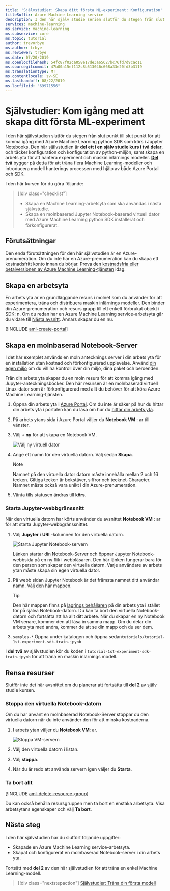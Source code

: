 ```yaml
---
title: 'Självstudier: Skapa ditt första ML-experiment: Konfiguration'
titleSuffix: Azure Machine Learning service
description: I den här själv studie serien slutför du stegen från slut punkt till slut punkt för att komma igång med Azure Machine Learning python SDK som körs i Jupyter Notebooks.  Del ett omfattar att skapa en bärbar Server miljö för molnet och att skapa en arbets yta för att hantera experiment-och maskin inlärnings modeller.
services: machine-learning
ms.service: machine-learning
ms.subservice: core
ms.topic: tutorial
author: trevorbye
ms.author: trbye
ms.reviewer: trbye
ms.date: 07/20/2019
ms.openlocfilehash: 54fc87f02ca058e17de3a65627bc76fd7d9cac11
ms.sourcegitcommit: 47b00a15ef112c8b513046c668a33e20fd3b3119
ms.translationtype: MT
ms.contentlocale: sv-SE
ms.lasthandoff: 08/22/2019
ms.locfileid: "69971556"
---
```

# <a name="tutorial-get-started-creating-your-first-ml-experiment"></a>Självstudier: Kom igång med att skapa ditt första ML-experiment

I den här självstudien slutför du stegen från slut punkt till slut punkt för att komma igång med Azure Machine Learning python SDK som körs i Jupyter Notebooks. Den här självstudien är **del ett i en själv studie kurs i två delar**, och täcker konfiguration och konfiguration av python-miljön, samt skapa en arbets yta för att hantera experiment och maskin inlärnings modeller. [**Del två**](tutorial-1st-experiment-sdk-train.md) bygger på detta för att träna flera Machine Learning-modeller och introducera modell hanterings processen med hjälp av både Azure Portal och SDK.

I den här kursen för du göra följande:

> [!div class="checklist"]
> * Skapa en Machine Learning-arbetsyta som ska användas i nästa självstudie.
> * Skapa en molnbaserad Jupyter Notebook-baserad virtuell dator med Azure Machine Learning python SDK installerat och förkonfigurerat.

## <a name="prerequisites"></a>Förutsättningar

Den enda förutsättningen för den här självstudien är en Azure-prenumeration. Om du inte har en Azure-prenumeration kan du skapa ett kostnadsfritt konto innan du börjar. Prova den [kostnadsfria eller betalversionen av Azure Machine Learning-tjänsten](https://aka.ms/AMLFree) idag.

## <a name="create-a-workspace"></a>Skapa en arbetsyta

En arbets yta är en grundläggande resurs i molnet som du använder för att experimentera, träna och distribuera maskin inlärnings modeller. Den binder din Azure-prenumeration och resurs grupp till ett enkelt förbrukat objekt i SDK: n. Om du redan har en Azure Machine Learning service-arbetsyta går du vidare till [Nästa avsnitt](#azure). Annars skapar du en nu.

[!INCLUDE [aml-create-portal](../../../includes/aml-create-in-portal.md)]

## <a name="azure"></a>Skapa en molnbaserad Notebook-Server

I det här exemplet används en moln antecknings server i din arbets yta för en installation utan kostnad och förkonfigurerad upplevelse. Använd [din egen miljö](how-to-configure-environment.md#local) om du vill ha kontroll över din miljö, dina paket och beroenden.

Från din arbets yta skapar du en moln resurs för att komma igång med Jupyter-anteckningsböcker. Den här resursen är en molnbaserad virtuell Linux-dator som är förkonfigurerad med allt du behöver för att köra Azure Machine Learning-tjänsten.

1. Öppna din arbets yta i [Azure Portal](https://portal.azure.com/).  Om du inte är säker på hur du hittar din arbets yta i portalen kan du läsa om hur du [hittar din arbets yta](how-to-manage-workspace.md#view).

1. På arbets ytans sida i Azure Portal väljer du **Notebook VM** : ar till vänster.

1. Välj **+ ny** för att skapa en Notebook VM.

     ![Välj ny virtuell dator](./media/tutorial-1st-experiment-sdk-setup/add-workstation.png)

1. Ange ett namn för den virtuella datorn. Välj sedan **Skapa**.

    > [!NOTE]
    > Namnet på den virtuella dator datorn måste innehålla mellan 2 och 16 tecken. Giltiga tecken är bokstäver, siffror och tecknet-Character.  Namnet måste också vara unikt i din Azure-prenumeration.

1. Vänta tills statusen ändras till **körs**.

### <a name="launch-jupyter-web-interface"></a>Starta Jupyter-webbgränssnitt

När den virtuella datorn har körts använder du avsnittet **Notebook VM** : ar för att starta Jupyter-webbgränssnittet.

1. Välj **Jupyter** i **URI** -kolumnen för den virtuella datorn.

    ![Starta Jupyter Notebook-servern](./media/tutorial-1st-experiment-sdk-setup/start-server.png)

    Länken startar din Notebook-Server och öppnar Jupyter Notebook-webbsida på en ny flik i webbläsaren.  Den här länken fungerar bara för den person som skapar den virtuella datorn. Varje användare av arbets ytan måste skapa sin egen virtuella dator.

1. På webb sidan Jupyter Notebook är det främsta namnet ditt användar namn.  Välj den här mappen.

    > [!TIP]
    > Den här mappen finns på [lagrings behållaren](concept-workspace.md#resources) på din arbets yta i stället för på själva Notebook-datorn.  Du kan ta bort den virtuella Notebook-datorn och fortsätta att ha allt ditt arbete.  När du skapar en ny Notebook VM senare, kommer den att läsa in samma mapp. Om du delar din arbets yta med andra, kommer de att se din mapp och du ser dem.

1. `samples-*` Öppna under katalogen och öppna sedan`tutorials/tutorial-1st-experiment-sdk-train.ipynb` 

I **del två** av självstudien kör du koden i `tutorial-1st-experiment-sdk-train.ipynb` för att träna en maskin inlärnings modell.

## <a name="end"></a>Rensa resurser

Slutför inte det här avsnittet om du planerar att fortsätta till **del 2** av själv studie kursen.

### <a name="stop-the-notebook-vm"></a>Stoppa den virtuella Notebook-datorn

Om du har använt en molnbaserad Notebook-Server stoppar du den virtuella datorn när du inte använder den för att minska kostnaderna.

1. I arbets ytan väljer du **Notebook VM**: ar.

   ![Stoppa VM-servern](./media/tutorial-1st-experiment-sdk-setup/stop-server.png)

1. Välj den virtuella datorn i listan.

1. Välj **stoppa**.

1. När du är redo att använda servern igen väljer du **Starta**.

### <a name="delete-everything"></a>Ta bort allt

[!INCLUDE [aml-delete-resource-group](../../../includes/aml-delete-resource-group.md)]

Du kan också behålla resursgruppen men ta bort en enstaka arbetsyta. Visa arbetsytans egenskaper och välj **Ta bort**.

## <a name="next-steps"></a>Nästa steg

I den här självstudien har du slutfört följande uppgifter:

* Skapade en Azure Machine Learning service-arbetsyta.
* Skapat och konfigurerat en molnbaserad Notebook-server i din arbets yta.

Fortsätt med **del 2** av den här självstudien för att träna en enkel Machine Learning-modell.

> [!div class="nextstepaction"]
> [Självstudier: Träna din första modell](tutorial-1st-experiment-sdk-train.md)
